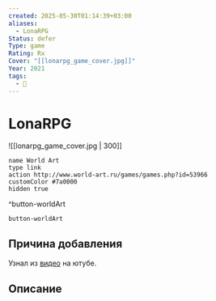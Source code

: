 ```yaml
---
created: 2025-05-30T01:14:39+03:00
aliases:
  - LonaRPG
Status: defer
Type: game
Rating: Rx
Cover: "[[lonarpg_game_cover.jpg]]"
Year: 2021
tags:
  - 🔞
---
```


# LonaRPG

![[lonarpg_game_cover.jpg | 300]]


```button
name World Art
type link
action http://www.world-art.ru/games/games.php?id=53966
customColor #7a0000
hidden true
```
^button-worldArt



`button-worldArt`

## Причина добавления

Узнал из [видео](https://youtu.be/QlUgvpCsefk?si=1S-iLvnag6ogO0xb) на ютубе.


## Описание


